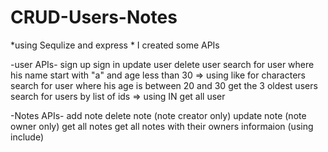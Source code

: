 # CRUD-Users-Notes

*using  Sequlize and express * 
I created some APIs

-user APIs-
 sign up
 sign in 
 update user 
 delete user
 search for user where his name start with "a" and age less than 30 => using like for characters
 search for user where his age is between 20 and 30 
 get the 3 oldest users
 search for users by list of ids => using IN
 get all user 

-Notes APIs-
 add note
 delete note (note creator only)
 update note (note owner only)
 get all notes
 get all notes with their owners informaion (using include)

